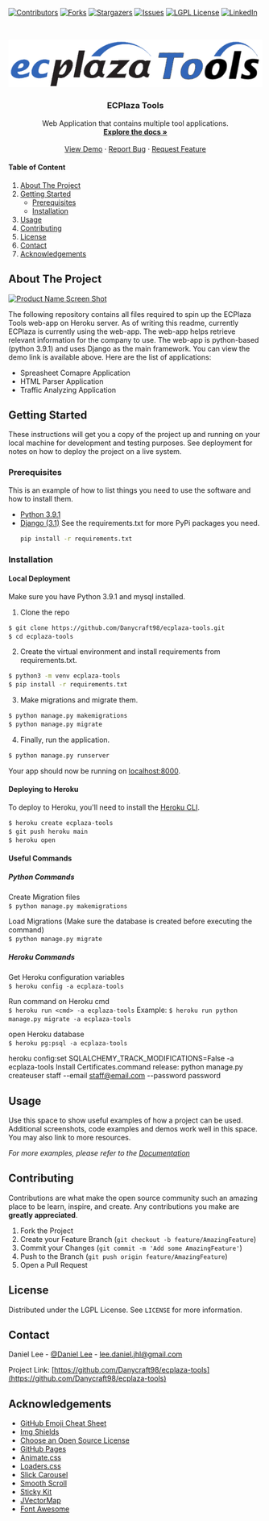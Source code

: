 <!--
*** Thanks for checking out the Best-README-Template. If you have a suggestion
*** that would make this better, please fork the repo and create a pull request
*** or simply open an issue with the tag "enhancement".
*** Thanks again! Now go create something AMAZING! :D
-->



<!-- PROJECT SHIELDS -->
<!--
*** I'm using markdown "reference style" links for readability.
*** Reference links are enclosed in brackets [ ] instead of parentheses ( ).
*** See the bottom of this document for the declaration of the reference variables
*** for contributors-url, forks-url, etc. This is an optional, concise syntax you may use.
*** https://www.markdownguide.org/basic-syntax/#reference-style-links
-->
[![Contributors][contributors-shield]][contributors-url]
[![Forks][forks-shield]][forks-url]
[![Stargazers][stars-shield]][stars-url]
[![Issues][issues-shield]][issues-url]
[![LGPL License][license-shield]][license-url]
[![LinkedIn][linkedin-shield]][linkedin-url]



<br />
<p align="center">
  <a href="https://github.com/Danycraft98/ecplaza-tools">
    <img src="static/images/logo.png" alt="Logo">
  </a>

  <h3 align="center">ECPlaza Tools</h3>

  <p align="center">
    Web Application that contains multiple tool applications.
    <br />
    <a href="https://github.com/Danycraft98/ecplaza-tools/wiki"><strong>Explore the docs »</strong></a>
    <br />
    <br />
    <a href="https://ecplaza-tools.herokuapp.com/">View Demo</a>
    ·
    <a href="https://github.com/Danycraft98/ecplaza-tools/issues">Report Bug</a>
    ·
    <a href="https://github.com/Danycraft98/ecplaza-tools/issues">Request Feature</a>
  </p>
</p>

<!-- TABLE OF CONTENTS -->
#### Table of Content
1. [About The Project](#about-the-project)
2. [Getting Started](#getting-started)
   * [Prerequisites](#prerequisites)
   * [Installation](#installation)
3. [Usage](#usage)
4. [Contributing](#contributing)
5. [License](#license)
6. [Contact](#contact)
7. [Acknowledgements](#acknowledgements)


<!-- ABOUT THE PROJECT -->
## About The Project

[![Product Name Screen Shot][product-screenshot]](https://example.com)

The following repository contains all files required to spin up the ECPlaza Tools web-app on Heroku server. As of writing this readme, currently ECPlaza is currently using the web-app. The web-app helps retrieve relevant information for the company to use. The web-app is python-based (python 3.9.1) and uses Django as the main framework. You can view the demo link is available above. Here are the list of applications:


* Spreasheet Comapre Application
* HTML Parser Application
* Traffic Analyzing Application


<!-- GETTING STARTED -->
## Getting Started

These instructions will get you a copy of the project up and running on your local machine for development and testing purposes. See deployment for notes on how to deploy the project on a live system.

### Prerequisites

This is an example of how to list things you need to use the software and how to install them.
* [Python 3.9.1](https://python.org/)
* [Django (3.1)](https://www.djangoproject.com/)
See the requirements.txt for more PyPi packages you need.
  ```sh
  pip install -r requirements.txt
  ```

### Installation

#### Local Deployment
Make sure you have Python 3.9.1 and mysql installed. 

1. Clone the repo
```sh
$ git clone https://github.com/Danycraft98/ecplaza-tools.git
$ cd ecplaza-tools
```
2. Create the virtual environment and install requirements from requirements.txt.
```sh
$ python3 -m venv ecplaza-tools
$ pip install -r requirements.txt
```
3. Make migrations and migrate them.
```sh
$ python manage.py makemigrations
$ python manage.py migrate
```
4. Finally, run the application.
```sh
$ python manage.py runserver
```

Your app should now be running on [localhost:8000](http://localhost:8000/).


#### Deploying to Heroku

To deploy to Heroku, you'll need to install the [Heroku CLI](https://devcenter.heroku.com/articles/heroku-cli).

```sh
$ heroku create ecplaza-tools
$ git push heroku main
$ heroku open
```


#### Useful Commands
##### Python Commands
Create Migration files<br/>
`$ python manage.py makemigrations`

Load Migrations (Make sure the database is created before executing the command)<br/>
`$ python manage.py migrate`

##### Heroku Commands
Get Heroku configuration variables<br/>
`$ heroku config -a ecplaza-tools`

Run command on Heroku cmd<br/>
`$ heroku run <cmd> -a ecplaza-tools`
Example: `$ heroku run python manage.py migrate -a ecplaza-tools`

open Heroku database<br/>
`$ heroku pg:psql -a ecplaza-tools`


heroku config:set SQLALCHEMY_TRACK_MODIFICATIONS=False -a ecplaza-tools
Install Certificates.command
release: python manage.py createuser staff --email staff@email.com --password password


<!-- USAGE EXAMPLES -->
## Usage

Use this space to show useful examples of how a project can be used. Additional screenshots, code examples and demos work well in this space. You may also link to more resources.

_For more examples, please refer to the [Documentation](https://github.com/Danycraft98/ecplaza-tools/wiki)_



<!-- CONTRIBUTING -->
## Contributing

Contributions are what make the open source community such an amazing place to be learn, inspire, and create. Any contributions you make are **greatly appreciated**.

1. Fork the Project
2. Create your Feature Branch (`git checkout -b feature/AmazingFeature`)
3. Commit your Changes (`git commit -m 'Add some AmazingFeature'`)
4. Push to the Branch (`git push origin feature/AmazingFeature`)
5. Open a Pull Request



<!-- LICENSE -->
## License

Distributed under the LGPL License. See `LICENSE` for more information.



<!-- CONTACT -->
## Contact

Daniel Lee - [@Daniel Lee](https://www.linkedin.com/in/daniel-lee-jhl/) - lee.daniel.jhl@gmail.com

Project Link: [https://github.com/Danycraft98/ecplaza-tools](https://github.com/Danycraft98/ecplaza-tools)



<!-- ACKNOWLEDGEMENTS -->
## Acknowledgements
* [GitHub Emoji Cheat Sheet](https://www.webpagefx.com/tools/emoji-cheat-sheet)
* [Img Shields](https://shields.io)
* [Choose an Open Source License](https://choosealicense.com)
* [GitHub Pages](https://pages.github.com)
* [Animate.css](https://daneden.github.io/animate.css)
* [Loaders.css](https://connoratherton.com/loaders)
* [Slick Carousel](https://kenwheeler.github.io/slick)
* [Smooth Scroll](https://github.com/cferdinandi/smooth-scroll)
* [Sticky Kit](http://leafo.net/sticky-kit)
* [JVectorMap](http://jvectormap.com)
* [Font Awesome](https://fontawesome.com)





<!-- MARKDOWN LINKS & IMAGES -->
<!-- https://www.markdownguide.org/basic-syntax/#reference-style-links -->
[logo-uri]: static/images/logo.png
[contributors-shield]: https://img.shields.io/github/contributors/Danycraft98/ecplaza-tools.svg?style=for-the-badge
[contributors-url]: https://github.com/Danycraft98/ecplaza-tools/graphs/contributors
[forks-shield]: https://img.shields.io/github/forks/Danycraft98/ecplaza-tools.svg?style=for-the-badge
[forks-url]: https://github.com/Danycraft98/ecplaza-tools/network/members
[stars-shield]: https://img.shields.io/github/stars/Danycraft98/ecplaza-tools.svg?style=for-the-badge
[stars-url]: https://github.com/Danycraft98/ecplaza-tools/stargazers
[issues-shield]: https://img.shields.io/github/issues/Danycraft98/ecplaza-tools.svg?style=for-the-badge
[issues-url]: https://github.com/Danycraft98/ecplaza-tools/issues
[license-shield]: https://img.shields.io/github/license/Danycraft98/ecplaza-tools.svg?style=for-the-badge
[license-url]: https://github.com/Danycraft98/ecplaza-tools/blob/master/LICENSE.txt
[linkedin-shield]: https://img.shields.io/badge/-LinkedIn-black.svg?style=for-the-badge&logo=linkedin&colorB=555
[linkedin-url]: https://www.linkedin.com/in/daniel-lee-jhl/
[product-screenshot]: images/screenshot.png
